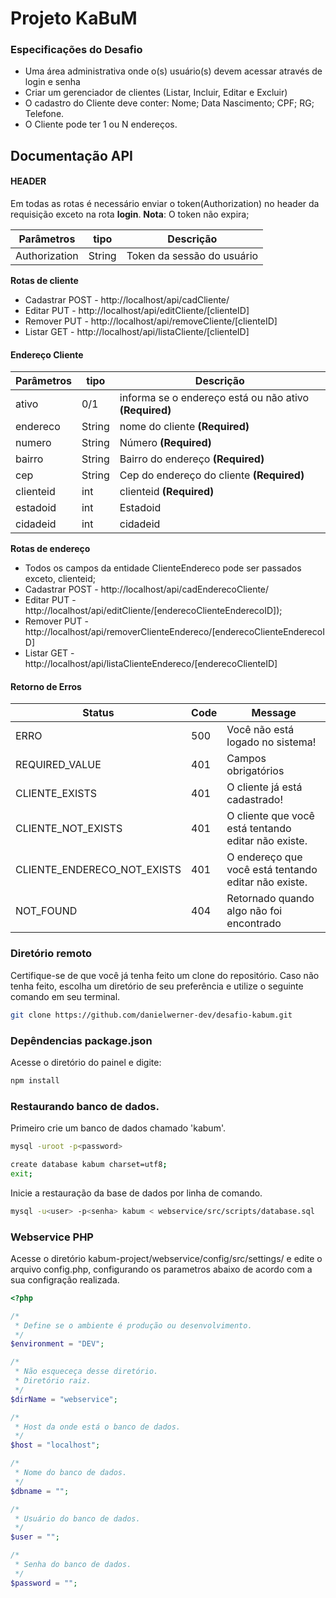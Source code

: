 # Projeto KaBuM

### Especificações do Desafio

* Uma área administrativa onde o(s) usuário(s) devem acessar através de login e senha
* Criar um gerenciador de clientes (Listar, Incluir, Editar e Excluir)
* O cadastro do Cliente deve conter: Nome; Data Nascimento; CPF; RG; Telefone.
* O Cliente pode ter 1 ou N endereços.

## Documentação API

#### HEADER
Em todas as rotas é necessário enviar o token(Authorization) no header da requisição exceto na rota **login**.
**Nota**: O token não expira;


| Parâmetros     | tipo       | Descrição                       |
| -------------  |------------|---------------------------------|
| Authorization  | String     | Token da sessão do usuário      |


**Rotas de cliente**
*  Cadastrar POST - http://localhost/api/cadCliente/
*  Editar PUT - http://localhost/api/editCliente/[clienteID]
*  Remover PUT - http://localhost/api/removeCliente/[clienteID]
*  Listar GET - http://localhost/api/listaCliente/[clienteID]

#### Endereço Cliente

| Parâmetros     | tipo       | Descrição                                                    |
| -------------  |------------|---------------------------------------------------------     |
| ativo          | 0/1        | informa se o endereço está  ou não ativo     **(Required)**  |
| endereco       | String     | nome do cliente                              **(Required)**  |
| numero         | String     | Número                                       **(Required)**  |
| bairro         | String     | Bairro do endereço                           **(Required)**  | 
| cep            | String     | Cep do endereço do cliente                   **(Required)**  |
| clienteid      | int        | clienteid                                    **(Required)**  |
| estadoid       | int        | Estadoid                                                     |
| cidadeid       | int        | cidadeid                                                     |

**Rotas de endereço**
* Todos os campos da entidade ClienteEndereco pode ser passados exceto, clienteid;
* Cadastrar POST - http://localhost/api/cadEnderecoCliente/
* Editar  PUT - http://localhost/api/editCliente/[enderecoClienteEnderecoID]);
* Remover  PUT - http://localhost/api/removerClienteEndereco/[enderecoClienteEnderecoID]
* Listar  GET - http://localhost/api/listaClienteEndereco/[enderecoClienteID]


#### Retorno de Erros

| Status                      | Code | Message                                                  |
| ----------------------------|------|----------------------------------------------------------|
| ERRO                        | 500  | Você não está logado no sistema!                         |
| REQUIRED_VALUE              | 401  | Campos obrigatórios                                      |
| CLIENTE_EXISTS              | 401  | O cliente já está cadastrado!                            |
| CLIENTE_NOT_EXISTS          | 401  | O cliente que você está tentando editar não existe.      |
| CLIENTE_ENDERECO_NOT_EXISTS | 401  | O endereço que você está tentando editar não existe.     |
| NOT_FOUND                   | 404  | Retornado quando algo não foi encontrado                 |

### Diretório remoto

Certifique-se de que você já tenha feito um clone do repositório. Caso não tenha feito, escolha um diretório de seu preferência e utilize o seguinte comando em seu terminal.

```bash
git clone https://github.com/danielwerner-dev/desafio-kabum.git
```

### Depêndencias package.json

Acesse o diretório do painel e digite:
```bash
npm install
```

### Restaurando banco de dados.

Primeiro crie um banco de dados chamado 'kabum'.

```bash 
mysql -uroot -p<password>

create database kabum charset=utf8;
exit;
```

Inicie a restauração da base de dados por linha de comando.
```bash
mysql -u<user> -p<senha> kabum < webservice/src/scripts/database.sql
```


### Webservice PHP

Acesse o diretório kabum-project/webservice/config/src/settings/ e edite o arquivo config.php, configurando os parametros abaixo de acordo com a sua configração realizada.

```php
<?php

/*
 * Define se o ambiente é produção ou desenvolvimento.
 */
$environment = "DEV";

/*
 * Não esqueceça desse diretório.
 * Diretório raiz.
 */
$dirName = "webservice";

/*
 * Host da onde está o banco de dados.
 */
$host = "localhost";

/*
 * Nome do banco de dados.
 */
$dbname = "";

/*
 * Usuário do banco de dados.
 */
$user = "";

/*
 * Senha do banco de dados.
 */
$password = "";

```
